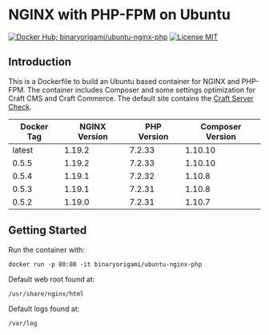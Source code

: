 # NGINX with PHP-FPM on Ubuntu

[![Docker Hub; binaryorigami/ubuntu-nginx-php](https://img.shields.io/badge/docker%20hub-binaryorigami%2Fubuntu--nginx--php-blue.svg?&logo=docker&style=for-the-badge)](https://hub.docker.com/r/binaryorigami/ubuntu-nginx-php) [![License MIT](https://img.shields.io/badge/license-MIT-blue.svg?&style=for-the-badge)](https://github.com/jdsdev/ubuntu-nginx-php/blob/master/LICENSE.md)

## Introduction

This is a Dockerfile to build an Ubuntu based container for NGINX and PHP-FPM. The container includes Composer and some settings optimization for Craft CMS and Craft Commerce. The default site contains the [Craft Server Check](https://github.com/craftcms/server-check).

| Docker Tag | NGINX Version | PHP Version | Composer Version |
|------------|---------------|-------------|------------------|
| latest     | 1.19.2        | 7.2.33      | 1.10.10          |
| 0.5.5      | 1.19.2        | 7.2.33      | 1.10.10          |
| 0.5.4      | 1.19.1        | 7.2.32      | 1.10.8           |
| 0.5.3      | 1.19.1        | 7.2.31      | 1.10.8           |
| 0.5.2      | 1.19.0        | 7.2.31      | 1.10.7           |

## Getting Started

Run the container with:

```
docker run -p 80:80 -it binaryorigami/ubuntu-nginx-php
```

Default web root found at:

```
/usr/share/nginx/html
```

Default logs found at:

```
/var/log
```
